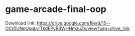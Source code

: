 # game-arcade-final-oop
Download link: https://drive.google.com/file/d/15--OCr0UNqUsqLvrTkdEPvBdWHHmzuZk/view?usp=drive_link
